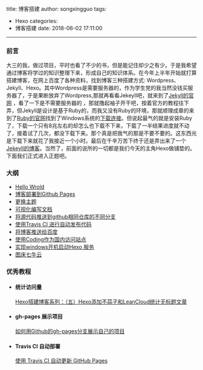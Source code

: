 title: 博客搭建
author: songxingguo
tags:
  - Hexo
categories:
  - 博客搭建
date: 2018-06-02 17:11:00
---
### 前言

大三的我，做过项目，平时也看了不少的书，但是能记住却少之有少。于是我希望通过博客将学过的知识整理下来，形成自己的知识体系。在今年上半年开始就打算搭建博客，在网上百度了各种资料，找到博客三种搭建方式: Wordpress、Jekyll、Hexo。其中Wordpress是需要服务器的，作为学生党的我当然没钱买服务器了，于是果断放弃了Wordpress,那就再看看Jekeyll吧，就来到了[Jekyll的官网](https://www.jekyll.com.cn) ，看了一下是不需要服务器的 ，那就撸起袖子开干吧，按着官方的教程往下弄，但Jekyll是设计是基于Ruby的，而我又没有Ruby的环境，那就顺理成章的来到了[Ruby的官网](http://www.ruby-lang.org/en/downloads/)找到了Windows系统的[下载连接](https://rubyinstaller.org/downloads)。但说起最气的就是安装Ruby了，下载一个只有8兆左右的却怎么也下载不下来，下载了一半结果进度就不动了，接着试了几次，都没下载下来。那个真是把我气的那是不要不要的。这东西光是下载下来就花了我接近一个小时。最后在千辛万苦下终于还是弄出来了一个[Jekeyll的博客](http://blog.songxingguo.com)。当然了，前面的说所的一切都是我们今天的主角Hexo做铺垫的。下面我们正式进入正题吧。

### 大纲

   - [Hello Wrold](https://www.songxingguo.com/2018/05/18/hello-world/)
   - [博客部署到Github Pages](https://www.songxingguo.com/2018/06/06/%E5%AE%A2%E9%83%A8%E7%BD%B2%E5%88%B0github-pages/)
   - [更换主题]()
   - [可视化编写文档]()
   - [将源代码推送到github相同仓库的不同分支]()
   - [使用Travis CI 进行自动发布代码]()
   - [将博客推送给百度]()
   - [使用Coding作为国内访问站点]()
   - [实现windows开机启动Hexo 服务]()
   - [图床七牛云]()
   
### 优秀教程

- #### 统计访问量

  [Hexo搭建博客系列：（五）Hexo添加不蒜子和LeanCloud统计无标题文章](https://www.jianshu.com/p/702a7aec4d00)
 
- #### gh-pages 展示项目

  [如何用Github的gh-pages分支展示自己的项目](https://www.cnblogs.com/MuYunyun/p/6082359.html)
 
- #### Travis CI 自动部署

  [使用 Travis CI 自动更新 GitHub Pages](https://notes.iissnan.com/2016/publishing-github-pages-with-travis-ci/)